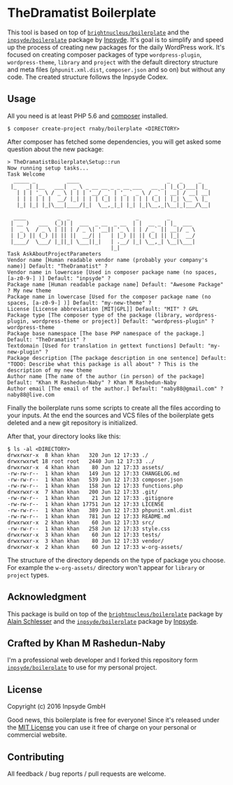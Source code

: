 # TheDramatist Boilerplate

This tool is based on top of [`brightnucleus/boilerplate`](https://github.com/brightnucleus/boilerplate) and the [`inpsyde/boilerplate`](https://github.com/inpsyde/boilerplate) package by [Inpsyde](https://inpsyde.com/). It's goal is to simplify and speed up the process of creating new packages for the daily WordPress work. It's focused on creating composer packages of type `wordpress-plugin`, `wordpress-theme`, `library` and `project` with the default directory structure and meta files (`phpunit.xml.dist`, `composer.json` and so on) but without any code. The created structure follows the Inpsyde Codex.

## Usage

All you need is at least PHP 5.6 and [composer](https://getcomposer.org/) installed. 

```
$ composer create-project rnaby/boilerplate <DIRECTORY>
```

After composer has fetched some dependencies, you will get asked some question about the new package:

```
> TheDramatistBoilerplate\Setup::run
Now running setup tasks...
Task Welcome
  _____ _          ____                            _   _     _   
 |_   _| |__   ___|  _ \ _ __ __ _ _ __ ___   __ _| |_(_)___| |_ 
   | | | '_ \ / _ \ | | | '__/ _` | '_ ` _ \ / _` | __| / __| __|
   | | | | | |  __/ |_| | | | (_| | | | | | | (_| | |_| \__ \ |_ 
   |_| |_| |_|\___|____/|_|  \__,_|_| |_| |_|\__,_|\__|_|___/\__|
                                                                 
  ____          _  _                     _         _
 | __ )   ___  (_)| |  ___  _ __  _ __  | |  __ _ | |_  ___
 |  _ \  / _ \ | || | / _ \| '__|| '_ \ | | / _` || __|/ _ \
 | |_) || (_) || || ||  __/| |   | |_) || || (_| || |_|  __/
 |____/  \___/ |_||_| \___||_|   | .__/ |_| \__,_| \__|\___|
                                 |_|
Task AskAboutProjectParameters
Vendor name [Human readable vendor name (probably your company's name)] Default: "TheDramatist" ?
Vendor name in lowercase [Used in composer package name (no spaces, [a-z0-9-] )] Default: "inpsyde" ?
Package name [Human readable package name] Default: "Awesome Package" ? My new theme
Package name in lowercase [Used for the composer package name (no spaces, [a-z0-9-] )] Default: "my-new-theme" ?
License [License abbreviation [MIT|GPL]] Default: "MIT" ? GPL
Package type [The composer type of the package (library, wordpress-plugin, wordpress-theme or project)] Default: "wordpress-plugin" ? wordpress-theme
Package base namespace [The base PHP namespace of the package.] Default: "TheDramatist" ?
Textdomain [Used for translation in gettext functions] Default: "my-new-plugin" ?
Package description [The package description in one sentence] Default: "TODO: Describe what this package is all about" ? This is the description of my new theme
Author name [The name of the author (in person) of the package] Default: "Khan M Rashedun-Naby" ? Khan M Rashedun-Naby
Author email [The email of the author.] Default: "naby88@gmail.com" ? naby88@live.com
```

Finally the boilerplate runs some scripts to create all the files according to your inputs. At the end the sources and VCS files of the boilerplate gets deleted and a new git repository is initialized.

After that, your directory looks like this:

```
$ ls -al <DIRECTORY>
drwxrwxr-x  8 khan khan   320 Jun 12 17:33 ./
drwxrwxrwt 18 root root   2440 Jun 12 17:33 ../
drwxrwxr-x  4 khan khan    80 Jun 12 17:33 assets/
-rw-rw-r--  1 khan khan   149 Jun 12 17:33 CHANGELOG.md
-rw-rw-r--  1 khan khan   539 Jun 12 17:33 composer.json
-rw-rw-r--  1 khan khan   158 Jun 12 17:33 functions.php
drwxrwxr-x  7 khan khan   200 Jun 12 17:33 .git/
-rw-rw-r--  1 khan khan    21 Jun 12 17:33 .gitignore
-rw-rw-r--  1 khan khan 17751 Jun 12 17:33 LICENSE
-rw-rw-r--  1 khan khan   389 Jun 12 17:33 phpunit.xml.dist
-rw-rw-r--  1 khan khan   781 Jun 12 17:33 README.md
drwxrwxr-x  2 khan khan    60 Jun 12 17:33 src/
-rw-rw-r--  1 khan khan   258 Jun 12 17:33 style.css
drwxrwxr-x  3 khan khan    60 Jun 12 17:33 tests/
drwxrwxr-x  3 khan khan    80 Jun 12 17:33 vendor/
drwxrwxr-x  2 khan khan    60 Jun 12 17:33 w-org-assets/
```

The structure of the directory depends on the type of package you choose. For example the `w-org-assets/` directory won't appear for `library` or `project` types.

## Acknowledgment

This package is build on top of the [`brightnucleus/boilerplate`](https://github.com/brightnucleus/boilerplate) package by [Alain Schlesser](http://www.alainschlesser.com/) and the [`inpsyde/boilerplate`](https://github.com/inpsyde/boilerplate) package by [Inpsyde](https://inpsyde.com/).

## Crafted by Khan M Rashedun-Naby

I'm a professional web developer and I forked this repository form [`inpsyde/boilerplate`](https://github.com/inpsyde/boilerplate) to use for my personal project.

## License

Copyright (c) 2016 Inpsyde GmbH

Good news, this boilerplate is free for everyone! Since it's released under the [MIT License](LICENSE) you can use it free of charge on your personal or commercial website.

## Contributing

All feedback / bug reports / pull requests are welcome.